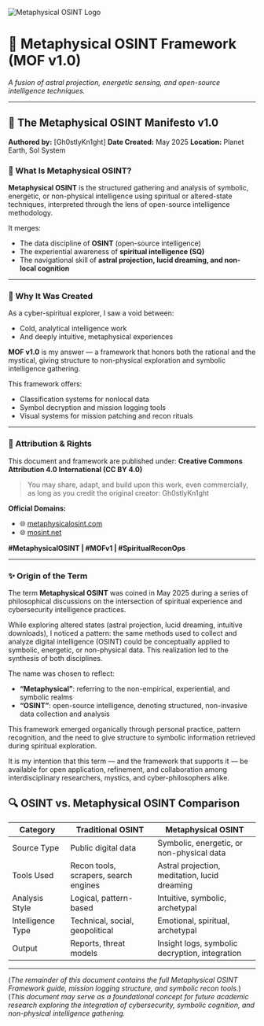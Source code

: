 ![Metaphysical OSINT Logo]([images/logo.png](https://github.com/Gh0stlyKn1ght/metaphysical-osint-framework/blob/8fb6d831acfd5b9f9a6955e4afc4e71cfbcc9866/assets/c37da324-40a2-4335-bda9-ed1f88f48e51.png))
# 🚀 Metaphysical OSINT Framework (MOF v1.0)

*A fusion of astral projection, energetic sensing, and open-source intelligence techniques.*

---

## 📜 The Metaphysical OSINT Manifesto v1.0

**Authored by:** \[Gh0stlyKn1ght]
**Date Created:** May 2025
**Location:** Planet Earth, Sol System

### 🧠 What Is Metaphysical OSINT?

**Metaphysical OSINT** is the structured gathering and analysis of symbolic, energetic, or non-physical intelligence using spiritual or altered-state techniques, interpreted through the lens of open-source intelligence methodology.

It merges:

* The data discipline of **OSINT** (open-source intelligence)
* The experiential awareness of **spiritual intelligence (SQ)**
* The navigational skill of **astral projection, lucid dreaming, and non-local cognition**

---

### 🌌 Why It Was Created

As a cyber-spiritual explorer, I saw a void between:

* Cold, analytical intelligence work
* And deeply intuitive, metaphysical experiences

**MOF v1.0** is my answer — a framework that honors both the rational and the mystical, giving structure to non-physical exploration and symbolic intelligence gathering.

This framework offers:

* Classification systems for nonlocal data
* Symbol decryption and mission logging tools
* Visual systems for mission patching and recon rituals

---

### 🔐 Attribution & Rights

This document and framework are published under:
**Creative Commons Attribution 4.0 International (CC BY 4.0)**

> You may share, adapt, and build upon this work, even commercially, as long as you credit the original creator: Gh0stlyKn1ght

**Official Domains:**

* 🌐 [metaphysicalosint.com](http://metaphysicalosint.com)
* 🌐 [mosint.net](http://mosint.net)

**#MetaphysicalOSINT  |  #MOFv1 |  #SpiritualReconOps**

---

### ✨ Origin of the Term

The term **Metaphysical OSINT** was coined in May 2025 during a series of philosophical discussions on the intersection of spiritual experience and cybersecurity intelligence practices.

While exploring altered states (astral projection, lucid dreaming, intuitive downloads), I noticed a pattern: the same methods used to collect and analyze digital intelligence (OSINT) could be conceptually applied to symbolic, energetic, or non-physical data. This realization led to the synthesis of both disciplines.

The name was chosen to reflect:

* **“Metaphysical”**: referring to the non-empirical, experiential, and symbolic realms
* **“OSINT”**: open-source intelligence, denoting structured, non-invasive data collection and analysis

This framework emerged organically through personal practice, pattern recognition, and the need to give structure to symbolic information retrieved during spiritual exploration.

It is my intention that this term — and the framework that supports it — be available for open application, refinement, and collaboration among interdisciplinary researchers, mystics, and cyber-philosophers alike.

## 🔍 OSINT vs. Metaphysical OSINT Comparison

| Category          | Traditional OSINT                     | Metaphysical OSINT                             |
| ----------------- | ------------------------------------- | ---------------------------------------------- |
| Source Type       | Public digital data                   | Symbolic, energetic, or non-physical data      |
| Tools Used        | Recon tools, scrapers, search engines | Astral projection, meditation, lucid dreaming  |
| Analysis Style    | Logical, pattern-based                | Intuitive, symbolic, archetypal                |
| Intelligence Type | Technical, social, geopolitical       | Emotional, spiritual, archetypal               |
| Output            | Reports, threat models                | Insight logs, symbolic decryption, integration |

---

(*The remainder of this document contains the full Metaphysical OSINT Framework guide, mission logging structure, and symbolic recon tools.*)
(*This document may serve as a foundational concept for future academic research exploring the integration of cybersecurity, symbolic cognition, and non-physical intelligence gathering.*
